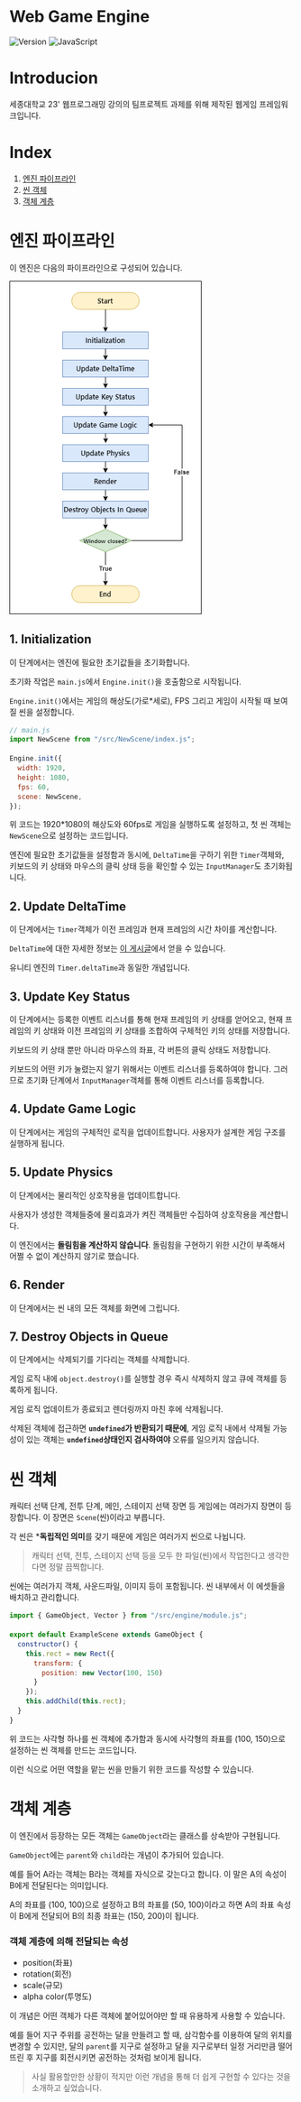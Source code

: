 # Web Game Engine

![Version](https://img.shields.io/badge/version-0.4-success.svg?style=flat-square)
![JavaScript](https://img.shields.io/badge/javascript-white.svg?style=flat-square&logo=javascript&logoColor=%23F7DF1E)

# Introducion

세종대학교 23' 웹프로그래밍 강의의 팀프로젝트 과제를 위해 제작된 웹게임 프레임워크입니다.

# Index

1. [엔진 파이프라인](#엔진-파이프라인)
2. [씬 객체](#씬-객체)
3. [객체 계층](#객체-계층)

# 엔진 파이프라인

이 엔진은 다음의 파이프라인으로 구성되어 있습니다.

![flowchart](flowchart.png)

## 1. Initialization

이 단계에서는 엔진에 필요한 초기값들을 초기화합니다.

초기화 작업은 `main.js`에서 `Engine.init()`을 호출함으로 시작됩니다.

`Engine.init()`에서는 게임의 해상도(가로*세로), FPS 그리고 게임이 시작될 때 보여질 씬을 설정합니다.

```js
// main.js
import NewScene from "/src/NewScene/index.js";

Engine.init({
  width: 1920,
  height: 1080,
  fps: 60,
  scene: NewScene,
});
```

위 코드는 1920*1080의 해상도와 60fps로 게임을 실행하도록 설정하고, 첫 씬 객체는 `NewScene`으로 설정하는 코드입니다.

엔진에 필요한 초기값들을 설정함과 동시에, `DeltaTime`을 구하기 위한 `Timer`객체와, 키보드의 키 상태와 마우스의 클릭 상태 등을 확인할 수 있는 `InputManager`도 초기화됩니다.

## 2. Update DeltaTime

이 단계에서는 `Timer`객체가 이전 프레임과 현재 프레임의 시간 차이를 계산합니다.

`DeltaTime`에 대한 자세한 정보는 [이 게시글](https://maxlevel-trace.tistory.com/4)에서 얻을 수 있습니다.

유니티 엔진의 `Timer.deltaTime`과 동일한 개념입니다.

## 3. Update Key Status

이 단계에서는 등록한 이벤트 리스너를 통해 현재 프레임의 키 상태를 얻어오고, 현재 프레임의 키 상태와 이전 프레임의 키 상태를 조합하여 구체적인 키의 상태를 저장합니다.

키보드의 키 상태 뿐만 아니라 마우스의 좌표, 각 버튼의 클릭 상태도 저장합니다.

키보드의 어떤 키가 눌렸는지 알기 위해서는 이벤트 리스너를 등록하여야 합니다. 그러므로 초기화 단계에서 `InputManager`객체를 통해 이벤트 리스너를 등록합니다.

## 4. Update Game Logic

이 단계에서는 게임의 구체적인 로직을 업데이트합니다. 사용자가 설계한 게임 구조를 실행하게 됩니다.

## 5. Update Physics

이 단계에서는 물리적인 상호작용을 업데이트합니다.

사용자가 생성한 객체들중에 물리효과가 켜진 객체들만 수집하여 상호작용을 계산합니다.

이 엔진에서는 **돌림힘을 계산하지 않습니다**. 돌림힘을 구현하기 위한 시간이 부족해서 어쩔 수 없이 계산하지 않기로 했습니다.

## 6. Render

이 단계에서는 씬 내의 모든 객체를 화면에 그립니다.

## 7. Destroy Objects in Queue

이 단계에서는 삭제되기를 기다리는 객체를 삭제합니다.

게임 로직 내에 `object.destroy()`를 실행할 경우 즉시 삭제하지 않고 큐에 객체를 등록하게 됩니다.

게임 로직 업데이트가 종료되고 렌더링까지 마친 후에 삭제됩니다.

삭제된 객체에 접근하면 **`undefined`가 반환되기 때문에**, 게임 로직 내에서 삭제될 가능성이 있는 객체는 **`undefined`상태인지 검사하여야** 오류를 일으키지 않습니다.

# 씬 객체

캐릭터 선택 단계, 전투 단계, 메인, 스테이지 선택 장면 등 게임에는 여러가지 장면이 등장합니다. 이 장면은 `Scene`(씬)이라고 부릅니다.

각 씬은 ***독립적인 의미**를 갖기 때문에 게임은 여러가지 씬으로 나뉩니다.

> 캐릭터 선택, 전투, 스테이지 선택 등을 모두 한 파일(씬)에서 작업한다고 생각한다면 정말 끔찍합니다.

씬에는 여러가지 객체, 사운드파일, 이미지 등이 포함됩니다. 씬 내부에서 이 에셋들을 배치하고 관리합니다.

```js
import { GameObject, Vector } from "/src/engine/module.js";

export default ExampleScene extends GameObject {
  constructor() {
    this.rect = new Rect({
      transform: {
        position: new Vector(100, 150)
      }
    });
    this.addChild(this.rect);
  }
}
```

위 코드는 사각형 하나를 씬 객체에 추가함과 동시에 사각형의 좌표를 (100, 150)으로 설정하는 씬 객체를 만드는 코드입니다.

이런 식으로 어떤 역할을 맡는 씬을 만들기 위한 코드를 작성할 수 있습니다.

# 객체 계층

이 엔진에서 등장하는 모든 객체는 `GameObject`라는 클래스를 상속받아 구현됩니다.

`GameObject`에는 `parent`와 `child`라는 개념이 추가되어 있습니다.

예를 들어 A라는 객체는 B라는 객체를 자식으로 갖는다고 합니다. 이 말은 A의 속성이 B에게 전달된다는 의미입니다.

A의 좌표를 (100, 100)으로 설정하고 B의 좌표를 (50, 100)이라고 하면 A의 좌표 속성이 B에게 전달되어 B의 최종 좌표는 (150, 200)이 됩니다. 

### 객체 계층에 의해 전달되는 속성
- position(좌표)
- rotation(회전)
- scale(규모)
- alpha color(투명도)

이 개념은 어떤 객체가 다른 객체에 붙어있어야만 할 때 유용하게 사용할 수 있습니다.

예를 들어 지구 주위를 공전하는 달을 만들려고 할 때, 삼각함수를 이용하여 달의 위치를 변경할 수 있지만, 달의 `parent`를 지구로 설정하고 달을 지구로부터 일정 거리만큼 떨어뜨린 후 지구를 회전시키면 공전하는 것처럼 보이게 됩니다.

> 사실 활용할만한 상황이 적지만 이런 개념을 통해 더 쉽게 구현할 수 있다는 것을 소개하고 싶었습니다.
